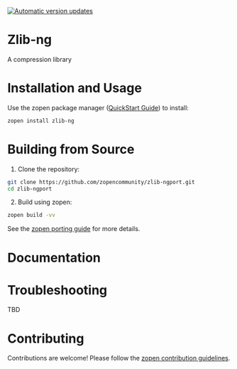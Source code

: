 [![Automatic version updates](https://github.com/ZOSOpenTools/zlib-ngport/actions/workflows/bump.yml/badge.svg)](https://github.com/ZOSOpenTools/zlib-ngport/actions/workflows/bump.yml)

# Zlib-ng

A compression library

# Installation and Usage

Use the zopen package manager ([QuickStart Guide](https://zopen.community/#/Guides/QuickStart)) to install:
```bash
zopen install zlib-ng
```

# Building from Source

1. Clone the repository:
```bash
git clone https://github.com/zopencommunity/zlib-ngport.git
cd zlib-ngport
```
2. Build using zopen:
```bash
zopen build -vv
```

See the [zopen porting guide](https://zopen.community/#/Guides/Porting) for more details.

# Documentation


# Troubleshooting
TBD

# Contributing
Contributions are welcome! Please follow the [zopen contribution guidelines](https://github.com/zopencommunity/meta/blob/main/CONTRIBUTING.md).
